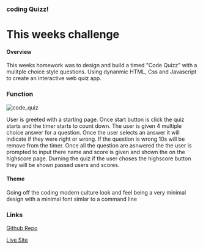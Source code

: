 ### coding Quizz!


# This weeks challenge
#### Overview
This weeks homework was to design and build a timed "Code Quizz" with a mulitple choice style questions. Using dynanmic HTML, Css and Javascript to create an interactive web quiz app. 

 

### Function
![code_quiz](https://user-images.githubusercontent.com/107826386/186657856-a55bffe6-4559-437b-81d7-7dc4305e3a57.gif)

User is greeted with a starting page. Once start button is click the quiz starts and the timer starts to count down. The user is given 4 multiple choice answer for a question. Once the user selects an answer it will indicate if they were right or wrong. If the question is wrong 10s will be remove from the timer. Once all the question are asnwered the the user is prompted to input there name and score is given and shown the on the highscore page. Durning the quiz if the user choses the highscore button they will be shown passed users and scores.


#### Theme
Going off the coding modern culture look and feel being a very minimal design with a minimal font simlar to a command line




### Links
[Github Repo](https://github.com/AlexMastroianni/week-4-challenge)

[Live Site](https://alexmastroianni.github.io/week-4-challenge/)
